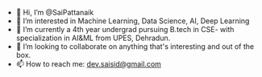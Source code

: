 - 👋 Hi, I’m @SaiPattanaik
- 👀 I’m interested in Machine Learning, Data Science, AI, Deep Learning 
- 🌱 I’m currently a 4th year undergrad pursuing B.tech in CSE- with specialization in AI&ML from UPES, Dehradun.
- 💞️ I’m looking to collaborate on anything that's interesting and out of the box.
- 📫 How to reach me: dev.saisid@gmail.com

<!---
SaiPattanaik/SaiPattanaik is a ✨ special ✨ repository because its `README.md` (this file) appears on your GitHub profile.
You can click the Preview link to take a look at your changes.
--->
